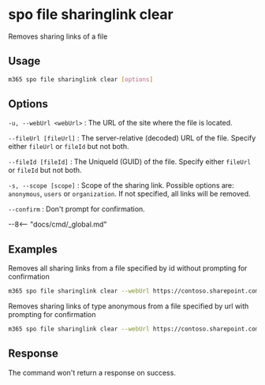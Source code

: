# spo file sharinglink clear

Removes sharing links of a file

## Usage

```sh
m365 spo file sharinglink clear [options]
```

## Options

`-u, --webUrl <webUrl>`
: The URL of the site where the file is located.

`--fileUrl [fileUrl]`
: The server-relative (decoded) URL of the file. Specify either `fileUrl` or `fileId` but not both.

`--fileId [fileId]`
: The UniqueId (GUID) of the file. Specify either `fileUrl` or `fileId` but not both.

`-s, --scope [scope]`
: Scope of the sharing link. Possible options are: `anonymous`, `users` or `organization`. If not specified, all links will be removed.

`--confirm`
: Don't prompt for confirmation.

--8<-- "docs/cmd/_global.md"

## Examples

Removes all sharing links from a file specified by id without prompting for confirmation

```sh
m365 spo file sharinglink clear --webUrl https://contoso.sharepoint.com/sites/demo --fileId daebb04b-a773-4baa-b1d1-3625418e3234 --confirm
```

Removes sharing links of type anonymous from a file specified by url with prompting for confirmation

```sh
m365 spo file sharinglink clear --webUrl https://contoso.sharepoint.com/sites/demo --fileUrl '/sites/demo/Shared Documents/document.docx' --scope anonymous
```

## Response

The command won't return a response on success.
